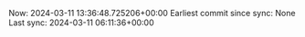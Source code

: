 Now: 2024-03-11 13:36:48.725206+00:00 Earliest commit since sync: None Last sync: 2024-03-11 06:11:36+00:00
